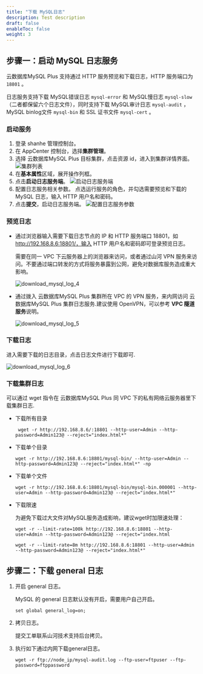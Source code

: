 ```yaml
---
title: "下载 MySQL日志"
description: Test description
draft: false
enableToc: false
weight: 3
---
```


## 步骤一：启动 MySQL 日志服务

云数据库MySQL Plus 支持通过 HTTP 服务预览和下载日志，HTTP 服务端口为 `18801` 。

日志服务支持下载 MySQL错误日志 `mysql-error` 和 MySQL慢日志 `mysql-slow`（二者都保留六个日志文件），同时支持下载 MySQL审计日志 `mysql-audit` ， MySQL binlog文件 `mysql-bin` 和 SSL 证书文件 `mysql-cert` 。

### 启动服务

1. 登录 shanhe 管理控制台。
2. 在 AppCenter 控制台，选择**集群管理**。
3. 选择 云数据库MySQL Plus 目标集群，点击资源 id，进入到集群详情界面。
   ![集群列表](/database/mysql/_images/download_mysql_log_1.png)
4. 在**基本属性**区域，展开操作列框。
5. 点击**启动日志服务端**。
   ![启动日志服务端](/database/mysql/_images/download_mysql_log_2.png)
6. 配置日志服务相关参数。
   点选运行服务的角色，并勾选需要预览和下载的 MySQL 日志，输入 HTTP 用户名和密码。
7. 点击**提交**，启动日志服务端。
   ![配置日志服务参数](/database/mysql/_images/download_mysql_log_3.png)

### 预览日志

- 通过浏览器输入需要下载日志节点的 IP 和 HTTP 服务端口 18801，如 http://192.168.8.6:18801/，输入 HTTP 用户名和密码即可登录预览日志。

   需要在同一 VPC 下云服务器上的浏览器来访问，或者通过山河 VPN 服务来访问。不要通过端口转发的方式将服务暴露到公网，避免对数据库服务造成重大影响。

   ![download_mysql_log_4](/database/mysql/_images/download_mysql_log_4.png)

- 通过拨入 云数据库MySQL Plus 集群所在 VPC 的 VPN 服务，来内网访问 云数据库MySQL Plus 集群日志服务.建议使用 OpenVPN，可以参考 **VPC 隧道服务**说明。

   ![download_mysql_log_5](/database/mysql/_images/download_mysql_log_5.png)

### 下载日志

进入需要下载的日志目录，点击日志文件进行下载即可.

![download_mysql_log_6](/database/mysql/_images/download_mysql_log_6.png)

### 下载集群日志

可以通过 wget 指令在 云数据库MySQL Plus 同 VPC 下的私有网络云服务器里下载集群日志.

- 下载所有目录

  ```
   wget -r http://192.168.8.6/:18801 --http-user=Admin --http-password=Admin123@ --reject="index.html*"
  ```

- 下载单个目录

   ```
   wget -r http://192.168.8.6:18801/mysql-bin/ --http-user=Admin --http-password=Admin123@ --reject="index.html*" -np
   ```

- 下载单个文件

   ```
   wget -r http://192.168.8.6:18801/mysql-bin/mysql-bin.000001 --http-user=Admin --http-password=Admin123@ --reject="index.html*"
   ```

- 下载限速

  为避免下载过大文件对MySQL服务造成影响，建议wget时加限速处理：

   ```
   wget -r --limit-rate=100k http://192.168.8.6:18801 --http-user=Admin --http-password=Admin123@ --reject="index.html
   ```

   ```
   wget -r --limit-rate=8m http://192.168.8.6:18801 --http-user=Admin --http-password=Admin123@ --reject="index.html*"
   ```

## 步骤二：下载 general 日志

1. 开启 general 日志。

   MySQL 的 general 日志默认没有开启，需要用户自己开启。 

   ```
   set global general_log=on;
   ```

2. 拷贝日志。

   提交工单联系山河技术支持后台拷贝。

3. 执行如下通过内网下载general日志。
   
   ```
   wget -r ftp://node_ip/mysql-audit.log --ftp-user=ftpuser --ftp-password=ftppassword
   ```
